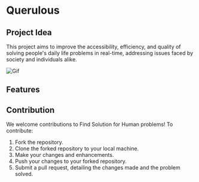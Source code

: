 # Querulous

## Project Idea 
This project aims to improve the accessibility, efficiency, and quality of solving people's daily life problems in real-time, addressing issues faced by society and individuals alike.

![Gif](https://y.yarn.co/a5913d38-4450-448b-a5ee-07ea39bdfb2a_text.gif)

## Features
 
 



## Contribution

We welcome contributions to Find Solution for Human problems! To contribute:

1. Fork the repository.
2. Clone the forked repository to your local machine.
3. Make your changes and enhancements.
4. Push your changes to your forked repository.
5. Submit a pull request, detailing the changes made and the problem solved.

